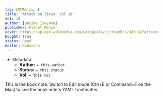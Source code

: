 ```yaml
---
tag: [📚Manga, ]
title: "Attack on Titan, Vol 10"
vol: 10
author: [Hajime Isayama]
publisher: Planet Manga
cover: https://upload.wikimedia.org/wikipedia/it/thumb/4/4d/L%27attacco_dei_giganti_copertina.jpeg/800px-L%27attacco_dei_giganti_copertina.jpeg
bought: True
status: Read
editor: Kōdansha
---
```



- Metadata:
	- **Author:** `= this.author`
	- **Status:** `= this.status`
	- **Vol:** `= this.vol`

This is the book note. Switch to Edit mode (Ctrl+E or Command+E on the Mac) to see the book note's YAML frontmatter.